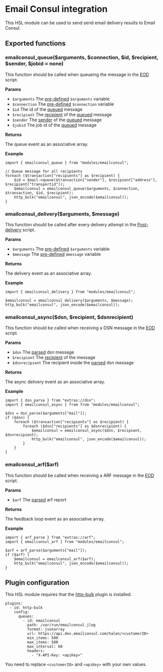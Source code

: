 # Email Consul integration

This HSL module can be used to send send email delivery results to Email Consul.

## Exported functions

### emailconsul_queue($arguments, $connection, $id, $recipient, $sender, $jobid = none)

This function should be called when queueing the message in the [EOD](https://docs.halon.io/hsl/eod.html) script.

**Params**

- `$arguments` The [pre-defined](https://docs.halon.io/hsl/eodonce.html#arguments) `$arguments` variable
- `$connection` The [pre-defined](https://docs.halon.io/hsl/eodonce.html#connection) `$connection` variable
- `$id` The id of the [queued](https://docs.halon.io/hsl/eodonce.html#EODMailMessage.queue) message
- `$recipient` The [recipient](https://docs.halon.io/hsl/eodonce.html#recipient) of the [queued](https://docs.halon.io/hsl/eodonce.html#EODMailMessage.queue) message
- `$sender` The [sender](https://docs.halon.io/hsl/eodonce.html#a6) of the [queued](https://docs.halon.io/hsl/eodonce.html#EODMailMessage.queue) message
- `$jobid` The job id of the [queued](https://docs.halon.io/hsl/eodonce.html#EODMailMessage.queue) message

**Returns**

The queue event as an associative array.

**Example**

```
import { emailconsul_queue } from "modules/emailconsul";

// Queue message for all recipients
foreach ($transaction["recipients"] as $recipient) {
    $id = $mail->queue($transaction["sender"], $recipient["address"], $recipient["transportid"]);
    $emailconsul = emailconsul_queue($arguments, $connection, $transaction, $id, $recipient);
    http_bulk("emailconsul", json_encode($emailconsul));
}
```

### emailconsul_delivery($arguments, $message)

This function should be called after every delivery attempt in the [Post-delivery](https://docs.halon.io/hsl/postdelivery.html) script.

**Params**

- `$arguments` The [pre-defined](https://docs.halon.io/hsl/postdelivery.html#v-z1) `$arguments` variable
- `$message` The [pre-defined](https://docs.halon.io/hsl/postdelivery.html#v-m1) `$message` variable

**Returns**

The delivery event as an associative array.

**Example**

```
import { emailconsul_delivery } from "modules/emailconsul";

$emailconsul = emailconsul_delivery($arguments, $message);
http_bulk("emailconsul", json_encode($emailconsul));
```

### emailconsul_async($dsn, $recipient, $dsnrecipient)

This function should be called when receiving a DSN message in the [EOD](https://docs.halon.io/hsl/eod.html) script.

**Params**

- `$dsn` The [parsed](https://github.com/halon-extras/dsn) dsn message
- `$recipient` The [recipient](https://docs.halon.io/hsl/eodonce.html#recipient) of the message
- `$dsnrecipient` The recipient inside the [parsed](https://github.com/halon-extras/dsn) dsn message

**Returns**

The async delivery event as an associative array.

**Example**

```
import { dsn_parse } from "extras://dsn";
import { emailconsul_async } from from "modules/emailconsul";

$dsn = dsn_parse($arguments["mail"]);
if ($dsn) {
    foreach ($transaction["recipients"] as $recipient) {
        foreach ($dsn["recipients"] as $dsnrecipient) {
            $emailconsul = emailconsul_async($dsn, $recipient, $dsnrecipient);
            http_bulk("emailconsul", json_encode($emailconsul));
        }
    }
}
```

### emailconsul_arf($arf)

This function should be called when receiving a ARF message in the [EOD](https://docs.halon.io/hsl/eod.html) script.

**Params**

- `$arf` The [parsed](https://github.com/halon-extras/arf) arf report

**Returns**

The feedback loop event as an associative array.

**Example**

```
import { arf_parse } from "extras://arf";
import { emailconsul_arf } from "modules/emailconsul";

$arf = arf_parse($arguments["mail"]);
if ($arf) {
    $emailconsul = emailconsul_arf($arf);
    http_bulk("emailconsul", json_encode($emailconsul));
}
```

## Plugin configuration

This HSL module requires that the [http-bulk](https://github.com/halon-extras/http-bulk) plugin is installed.

```
plugins:
  - id: http-bulk
    config:
      queues:
        - id: emailconsul
          path: /var/run/emailconsul.jlog
          format: jsonarray
          url: https://api.dev.emailconsul.com/halon/<customerID>
          min_items: 500
          max_items: 500
          max_interval: 60
          headers:
            - "X-API-Key: <apiKey>"
```

You need to replace `<customerID>` and `<apiKey>` with your own values.
